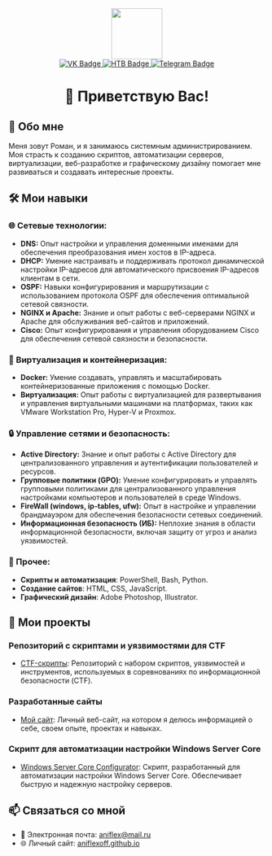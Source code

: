 <div id="header" align="center">
  <img src="https://media.tenor.com/lNtmoshuUI8AAAAi/bahroo-hacker.gif" width="100"/>
  <div id="badges">
  <a href="https://vk.com/decryptor_protocol">
  <img src="https://img.shields.io/badge/VK-blue?style=for-the-badge&logo=vk&logoColor=white" alt="VK Badge"/>
  </a>
  <a href="https://app.hackthebox.com/users/493437">
  <img src="https://img.shields.io/badge/HTB-gray?style=for-the-badge&logo=hack%20the%20box" alt="HTB Badge"/>
  </a>
  <a href="https://t.me/decryptor_protocol">
  <img src="https://img.shields.io/badge/TG-blue?style=for-the-badge&logo=telegram&logoColor=white" alt="Telegram Badge"/>
  </a>
</div>
</div>

<h1 align=center>👋 Приветствую Вас! </h1>

## 🚀 Обо мне 
Меня зовут Роман, и я занимаюсь системным администрированием. Моя страсть к созданию скриптов, автоматизации серверов, виртуализации, веб-разработке и графическому дизайну помогает мне развиваться и создавать интересные проекты.

## 🛠️ Мои навыки 
### 🌐 Сетевые технологии:

- **DNS:** Опыт настройки и управления доменными именами для обеспечения преобразования имен хостов в IP-адреса.
- **DHCP:** Умение настраивать и поддерживать протокол динамической настройки IP-адресов для автоматического присвоения IP-адресов клиентам в сети.
- **OSPF:** Навыки конфигурирования и маршрутизации с использованием протокола OSPF для обеспечения оптимальной сетевой связности.
- **NGINX и Apache:** Знание и опыт работы с веб-серверами NGINX и Apache для обслуживания веб-сайтов и приложений.
- **Cisco:** Опыт конфигурирования и управления оборудованием Cisco для обеспечения сетевой связности и безопасности.

### 🚀 Виртуализация и контейнеризация:

- **Docker:** Умение создавать, управлять и масштабировать контейнеризованные приложения с помощью Docker.
- **Виртуализация:** Опыт работы с виртуализацией для развертывания и управления виртуальными машинами на платформах, таких как VMware Workstation Pro, Hyper-V и Proxmox.

### 🔒 Управление сетями и безопасность:

- **Active Directory:** Знание и опыт работы с Active Directory для централизованного управления и аутентификации пользователей и ресурсов.
- **Групповые политики (GPO):** Умение конфигурировать и управлять групповыми политиками для централизованного управления настройками компьютеров и пользователей в среде Windows.
- **FireWall (windows, ip-tables, ufw):** Опыт в настройке и управлении брандмауэром для обеспечения безопасности сетевых соединений.
- **Информационная безопасность (ИБ):** Неплохие знания в области информационной безопасности, включая защиту от угроз и анализ уязвимостей.

### 🔧 Прочее:

- **Скрипты и автоматизация**: PowerShell, Bash, Python.
- **Создание сайтов**: HTML, CSS, JavaScript.
- **Графический дизайн**: Adobe Photoshop, Illustrator.



## 📂 Мои проекты 
### Репозиторий с скриптами и уязвимостями для CTF
- [CTF-скрипты](https://github.com/aniflexoff/CTF): Репозиторий с набором скриптов, уязвимостей и инструментов, используемых в соревнованиях по информационной безопасности (CTF).

### Разработанные сайты
- [Мой сайт](https://aniflexoff.github.io): Личный веб-сайт, на котором я делюсь информацией о себе, своем опыте, проектах и навыках.

### Скрипт для автоматизации настройки Windows Server Core
- [Windows Server Core Configurator](https://github.com/aniflexoff/Windows-Core-Automation): Скрипт, разработанный для автоматизации настройки Windows Server Core. Обеспечивает быструю и надежную настройку серверов.

## 📫 Связаться со мной 
- 📧 Электронная почта: aniflex@mail.ru
- 🌐 Личный сайт: [aniflexoff.github.io](https://aniflexoff.github.io)



<!--https://media.tenor.com/XMa4xVbv3wkAAAAi/maintenance-bola88.gif 



-->
